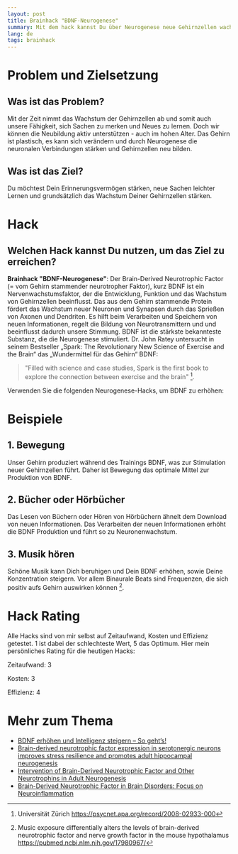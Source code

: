 ```yaml
---
layout: post
title: Brainhack "BDNF-Neurogenese"
summary: Mit dem hack kannst Du über Neurogenese neue Gehirnzellen wachsen lassen
lang: de
tags: brainhack
---
```


# Problem und Zielsetzung

## Was ist das Problem?
Mit der Zeit nimmt das Wachstum der Gehirnzellen ab und somit auch unsere Fähigkeit, sich Sachen zu merken und Neues zu lernen. Doch wir können die Neubildung aktiv unterstützen - auch im hohen Alter. Das Gehirn ist plastisch, es kann sich verändern und durch Neurogenese die neuronalen Verbindungen stärken und Gehirnzellen neu bilden.

## Was ist das Ziel?
Du möchtest Dein Erinnerungsvermögen stärken, neue Sachen leichter Lernen und grundsätzlich das Wachstum Deiner Gehirnzellen stärken.

# Hack

## Welchen Hack kannst Du nutzen, um das Ziel zu erreichen?
**Brainhack "BDNF-Neurogenese"**: Der Brain-Derived Neurotrophic Factor (= vom Gehirn stammender neurotropher Faktor), kurz BDNF ist ein Nervenwachstumsfaktor, der die Entwicklung, Funktion und das Wachstum von Gehirnzellen beeinflusst.
Das aus dem Gehirn stammende Protein fördert das Wachstum neuer Neuronen und Synapsen durch das Sprießen von Axonen und Dendriten. Es hilft beim Verarbeiten und Speichern von neuen Informationen, regelt die Bildung von Neurotransmittern und und beeinflusst dadurch unsere Stimmung.
BDNF ist die stärkste bekannteste Substanz, die die Neurogenese stimuliert. 
Dr. John Ratey untersucht in seinem Bestseller „Spark: The Revolutionary New Science of Exercise and the Brain“ das „Wundermittel für das Gehirn“ BDNF:

> "Filled with science and case studies, Spark is the first book to explore the connection between exercise and the brain" [^1].

Verwenden Sie die folgenden Neurogenese-Hacks, um BDNF zu erhöhen:

# Beispiele

## 1. Bewegung
Unser Gehirn produziert während des Trainings BDNF, was zur Stimulation neuer Gehirnzellen führt. Daher ist Bewegung das optimale Mittel zur Produktion von BDNF. 

## 2. Bücher oder Hörbücher
Das Lesen von Büchern oder Hören von Hörbüchern ähnelt dem Download von neuen Informationen. Das Verarbeiten der neuen Informationen erhöht die BDNF Produktion und führt so zu Neuronenwachstum.

## 3. Musik hören
Schöne Musik kann Dich beruhigen und Dein BDNF erhöhen, sowie Deine Konzentration steigern. Vor allem Binaurale Beats sind Frequenzen, die sich positiv aufs Gehirn auswirken können [^2].

# Hack Rating
Alle Hacks sind von mir selbst auf Zeitaufwand, Kosten und Effizienz getestet. 1 ist dabei der schlechteste Wert, 5 das Optimum. Hier mein persönliches Rating für die heutigen Hacks:

Zeitaufwand: 3 

Kosten: 3 

Effizienz: 4
  
# Mehr zum Thema
- [BDNF erhöhen und Intelligenz steigern – So geht’s!](https://schnelleinfachgesund.de/bdnf-erhoehen/)
- [Brain-derived neurotrophic factor expression in serotonergic neurons improves stress resilience and promotes adult hippocampal neurogenesis](https://pubmed.ncbi.nlm.nih.gov/35872219/)
- [Intervention of Brain-Derived Neurotrophic Factor and Other Neurotrophins in Adult Neurogenesis](https://pubmed.ncbi.nlm.nih.gov/34453295/)
- [Brain-Derived Neurotrophic Factor in Brain Disorders: Focus on Neuroinflammation](https://pubmed.ncbi.nlm.nih.gov/30117106/)

[^1]: Universität Zürich https://psycnet.apa.org/record/2008-02933-000
[^2]: Music exposure differentially alters the levels of brain-derived neurotrophic factor and nerve growth factor in the mouse hypothalamus https://pubmed.ncbi.nlm.nih.gov/17980967/







